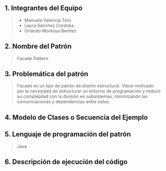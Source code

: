 ## 1. Integrantes del Equipo

> + Manuela Valencia Toro
> + Laura Sánchez Córdoba
> + Orlando Montoya Benítez

## 2. Nombre del Patrón
>Facade Pattern

## 3. Problemática del patrón
> Facade es un tipo de patrón de diseño estructural. Viene motivado por la necesidad de estructurar un entorno de programación y reducir su complejidad con la división en subsistemas, minimizando las comunicaciones y dependencias entre estos.

## 4. Modelo de Clases o Secuencia del Ejemplo

## 5. Lenguaje de programación del patrón
>Java

## 6. Descripción de ejecución del código